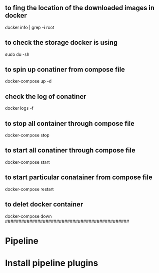 ## to fing the location of the downloaded images in docker 
docker info | grep -i root  

## to check the storage docker is using 
sudo du -sh <storage location path>

## to spin up conatiner from compose file 
docker-compose up -d

## check the log of conatiner
docker logs -f <conatiner-name>


## to stop all container through compose file
docker-compose stop

## to start all conatiner through compose file
docker-compose start 

## to start particular conatainer from compose file 
docker-compose restart <container-name>

## to delet docker container 
docker-compose down
##############################################
##
# Pipeline
##
# Install pipeline plugins
